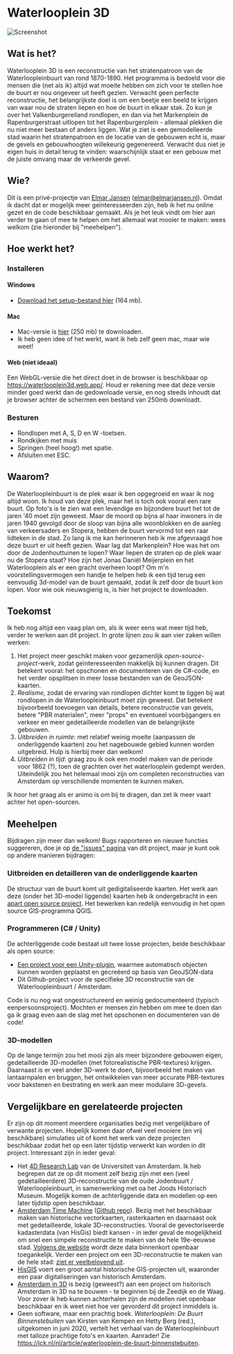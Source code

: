 # Waterlooplein 3D

![Screenshot](https://media.githubusercontent.com/media/ElmarJ/Waterlooplein3D/master/Assets/Images/Luchtfoto.png "Luchtfoto in Waterlooplein 3D")

## Wat is het?

Waterlooplein 3D is een reconstructie van het stratenpatroon van de Waterloopleinbuurt van rond 1870-1890. Het programma is bedoeld voor die mensen die (net als ik) altijd wat moeite hebben om zich voor te stellen hoe de buurt er nou ongeveer uit heeft gezien. Verwacht geen perfecte reconstructie, het belangrijkste doel is om een beetje een beeld te krijgen van waar nou de straten liepen en hoe de buurt in elkaar stak. Zo kun je over het Valkenburgereiland rondlopen, en dan via het Markenplein de Rapenburgerstraat uitlopen tot het Rapenburgerplein - allemaal plekken die nu niet meer bestaan of anders liggen. Wat je ziet is een gemodelleerde stad waarin het stratenpatroon en de locatie van de gebouwen echt is, maar de gevels en gebouwhoogten willekeurig gegenereerd. Verwacht dus niet je eigen huis in detail terug te vinden: waarschijnlijk staat er een gebouw met de juiste omvang maar de verkeerde gevel.

## Wie?

Dit is een privé-projectje van [Elmar Jansen](https://twitter.com/elmarj) (elmar@elmarjansen.nl). Omdat ik dacht dat er mogelijk meer geïnteresseerden zijn, heb ik het nu online gezet en de code beschikbaar gemaakt. Als je het leuk vindt om hier aan verder te gaan of mee te helpen om het allemaal wat mooier te maken: wees welkom (zie hieronder bij "meehelpen").

## Hoe werkt het?

### Installeren

#### Windows

- [Download het setup-bestand hier](https://github.com/ElmarJ/Waterlooplein3D/releases/latest/download/waterlooplein3d_win32_setup.exe) (164 mb).

#### Mac

- Mac-versie is [hier](https://github.com/ElmarJ/Waterlooplein3D/releases/latest/download/mac.app.zip) (250 mb) te downloaden.
- Ik heb geen idee of het werkt, want ik heb zelf geen mac, maar wie weet!

#### Web (niet ideaal)

Een WebGL-versie die het direct doet in de browser is beschikbaar op https://waterlooplein3d.web.app/. Houd er rekening mee dat deze versie minder goed werkt dan de gedownloade versie, en nog steeds inhoudt dat je browser achter de schermen een bestand van 250mb downloadt.

### Besturen

- Rondlopen met A, S, D en W -toetsen.
- Rondkijken met muis
- Springen (heel hoog!) met spatie.
- Afsluiten met ESC.

## Waarom?

De Waterloopleinbuurt is de plek waar ik ben opgegroeid en waar ik nog altijd woon. Ik houd van deze plek, maar het is toch ook vooral een rare buurt. Op foto's is te zien wat een levendige en bijzondere buurt het tot de jaren '40 moet zijn geweest. Maar de moord op bijna al haar inwoners in de jaren 1940 gevolgd door de sloop van bijna alle woonblokken en de aanleg van verkeersaders en Stopera, hebben de buurt vervormd tot een raar lidteken in de stad. Zo lang ik me kan herinneren heb ik me afgevraagd hoe deze buurt er uit heeft gezien. Waar lag dat Markenplein? Hoe was het om door de Jodenhouttuinen te lopen? Waar liepen de straten op de plek waar nu de Stopera staat? Hoe zijn het Jonas Daniël Meijerplein en het Waterlooplein als er een gracht overheen loopt? Om m'n voorstellingsvermogen een handje te helpen heb ik een tijd terug een eenvoudig 3d-model van de buurt gemaakt, zodat ik zelf door de buurt kon lopen. Voor wie ook nieuwsgierig is, is hier het project te downloaden.
  
## Toekomst

Ik heb nog altijd een vaag plan om, als ik weer eens wat meer tijd heb, verder te werken aan dit project. In grote lijnen zou ik aan vier zaken willen werken:

1.  Het project meer geschikt maken voor gezamenlijk _open-source-project_-werk, zodat geïnteresseerden makkelijk bij kunnen dragen. Dit betekent vooral: het opschonen en documenteren van de C#-code, en het verder opsplitsen in meer losse bestanden van de GeoJSON-kaarten.
2.  _Realisme_, zodat de ervaring van rondlopen dichter komt te liggen bij wat rondlopen in de Waterloopleinbuurt moet zijn geweest. Dat betekent bijvoorbeeld toevoegen van details, betere reconstructie van gevels, betere "PBR materialen", meer "props" en eventueel voorbijgangers en verkeer en meer gedetailleerde modellen van de belangrijkste gebouwen.
3.  _Uitbreiden in ruimte_: met relatief weinig moeite (aanpassen de onderliggende kaarten) zou het nagebouwde gebied kunnen worden uitgebreid. Hulp is hierbij meer dan welkom!
4. _Uitbreiden in tijd_: graag zou ik ook een model maken van de periode voor 1862 (?), toen de grachten over het waterlooplein gedempt werden. Uiteindelijk zou het helemaal mooi zijn om completen reconstructies van Amsterdam op verschillende momenten te kunnen maken.

Ik hoor het graag als er animo is om bij te dragen, dan zet ik meer vaart achter het open-sourcen.

## Meehelpen

Bijdragen zijn meer dan welkom! Bugs rapporteren en nieuwe functies suggereren, doe je op [de "issues" pagina](https://github.com/ElmarJ/Waterlooplein3D/issues) van dit project, maar je kunt ook op andere manieren bijdragen:

### Uitbreiden en detailleren van de onderliggende kaarten 

De structuur van de buurt komt uit gedigitaliseerde kaarten. Het werk aan deze (onder het 3D-model liggende) kaarten heb ik ondergebracht in een [apart open source project](https://github.com/ElmarJ/Amsterdam.1892.GeoJSON). Het bewerken kan redelijk eenvoudig in het open source GIS-programma QGIS.

### Programmeren (C# / Unity)

De achterliggende code bestaat uit twee losse projecten, beide beschikbaar als open source:
- [Een project voor een Unity-plugin](https://github.com/ElmarJ/GeoJsonCityBuilder), waarmee automatisch objecten kunnen worden geplaatst en gecreëerd op basis van GeoJSON-data
- Dit Github-project voor de specifieke 3D reconstructie van de Waterloopleinbuurt / Amsterdam.

Code is nu nog wat ongestructureerd en weinig gedocumenteerd (typisch eenpersoonsproject). Mochten er mensen zin hebben om mee te doen dan ga ik graag even aan de slag met het opschonen en documenteren van de code!

### 3D-modellen

Op de lange termijn zou het mooi zijn als meer bijzondere gebouwen eigen, gedetailleerde 3D-modellen (met fotorealistische PBR-textures) krijgen. Daarnaast is er veel ander 3D-werk te doen, bijvoorbeeld het maken van lantaarnpalen en bruggen, het ontwikkelen van meer accurate PBR-textures voor bakstenen en bestrating en werk aan meer modulaire 3D-gevels.

## Vergelijkbare en gerelateerde projecten

Er zijn op dit moment meerdere organisaties bezig met vergelijkbare of verwante projecten. Hopelijk komen daar ofwel veel mooiere (en vrij beschikbare) simulaties uit of komt het werk van deze projecten beschikbaar zodat het op een later tijdstip verwerkt kan worden in dit project. Interessant zijn in ieder geval:

- Het [4D Research Lab](http://4dresearchlab.nl/) van de Universiteit van Amsterdam. Ik heb begrepen dat ze op dit moment zelf bezig zijn met een (veel gedetailleerdere) 3D-reconstructie van de oude Jodenbuurt / Waterloopleinbuurt, in samenwerking met oa het Joods Historisch Museum. Mogelijk komen de achterliggende data en modellen op een later tijdstip open beschikbaar.
- [Amsterdam Time Machine](https://amsterdamtimemachine.nl/) ([Github repo](https://github.com/CLARIAH/ATM)). Bezig met het beschikbaar maken van historische vectorkaarten, rasterkaarten en daarnaast ook met gedetailleerde, lokale 3D-reconstructies. Vooral de gevectoriseerde kadasterdata (van HisGis) biedt kansen - in ieder geval de mogelijkheid om snel een simpele reconstructie te maken van de hele 19e-eeuwse stad. [Volgens de website](https://amsterdamtimemachine.nl/hisgis/) wordt deze data binnenkort openbaar toegankelijk. Verder een project om een 3D-reconstructie te maken van de hele stad: [ziet er veelbelovend uit](https://amsterdamtimemachine.nl/historical-amsterdam-in-3d/).
- [HisGIS](https://hisgis.nl/projecten/amsterdam/) voert een groot aantal historische GIS-projecten uit, waaronder een paar digitaliseringen van historisch Amsterdam.
- [Amsterdam in 3D](https://www.hhvds.nl/2019/04/14/amsterdam-in-3d/) is bezig (geweest?) aan een project om hsitorisch Amsterdam in 3D na te bouwen - te beginnen bij de Zeedijk en de Waag. Voor zover ik heb kunnen achterhalen zijn de modellen niet openbaar beschikbaar en ik weet niet hoe ver gevorderd dit project inmiddels is.
- Geen software, maar een prachtig boek. _Waterlooplein: De Buurt Binnenstebuiten_ van Kirsten van Kempen en Hetty Berg (red.), uitgekomen in juni 2020, vertelt het verhaal van de Waterloopleinbuurt met talloze prachtige foto's en kaarten. Aanrader! Zie https://jck.nl/nl/article/waterlooplein-de-buurt-binnenstebuiten.

